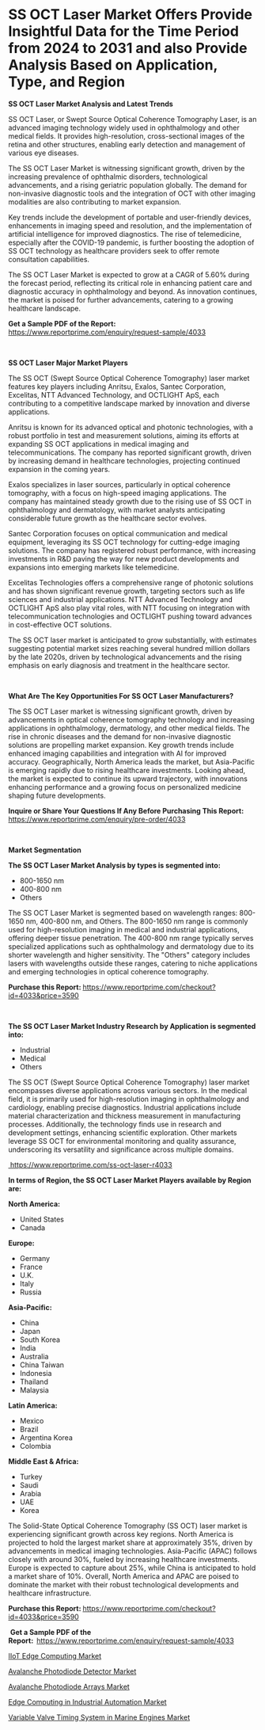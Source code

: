 <p><h1>SS OCT Laser Market Offers Provide Insightful Data for the Time Period from 2024 to 2031 and also Provide Analysis Based on Application, Type, and Region</h1></p><p><strong>SS OCT Laser Market Analysis and Latest Trends</strong></p>
<p><p>SS OCT Laser, or Swept Source Optical Coherence Tomography Laser, is an advanced imaging technology widely used in ophthalmology and other medical fields. It provides high-resolution, cross-sectional images of the retina and other structures, enabling early detection and management of various eye diseases. </p><p>The SS OCT Laser Market is witnessing significant growth, driven by the increasing prevalence of ophthalmic disorders, technological advancements, and a rising geriatric population globally. The demand for non-invasive diagnostic tools and the integration of OCT with other imaging modalities are also contributing to market expansion. </p><p>Key trends include the development of portable and user-friendly devices, enhancements in imaging speed and resolution, and the implementation of artificial intelligence for improved diagnostics. The rise of telemedicine, especially after the COVID-19 pandemic, is further boosting the adoption of SS OCT technology as healthcare providers seek to offer remote consultation capabilities. </p><p>The SS OCT Laser Market is expected to grow at a CAGR of 5.60% during the forecast period, reflecting its critical role in enhancing patient care and diagnostic accuracy in ophthalmology and beyond. As innovation continues, the market is poised for further advancements, catering to a growing healthcare landscape.</p></p>
<p><strong>Get a Sample PDF of the Report:&nbsp;</strong> <a href="https://www.reportprime.com/enquiry/request-sample/4033">https://www.reportprime.com/enquiry/request-sample/4033</a></p>
<p>&nbsp;</p>
<p><strong>SS OCT Laser Major Market Players</strong></p>
<p><p>The SS OCT (Swept Source Optical Coherence Tomography) laser market features key players including Anritsu, Exalos, Santec Corporation, Excelitas, NTT Advanced Technology, and OCTLIGHT ApS, each contributing to a competitive landscape marked by innovation and diverse applications.</p><p>Anritsu is known for its advanced optical and photonic technologies, with a robust portfolio in test and measurement solutions, aiming its efforts at expanding SS OCT applications in medical imaging and telecommunications. The company has reported significant growth, driven by increasing demand in healthcare technologies, projecting continued expansion in the coming years.</p><p>Exalos specializes in laser sources, particularly in optical coherence tomography, with a focus on high-speed imaging applications. The company has maintained steady growth due to the rising use of SS OCT in ophthalmology and dermatology, with market analysts anticipating considerable future growth as the healthcare sector evolves.</p><p>Santec Corporation focuses on optical communication and medical equipment, leveraging its SS OCT technology for cutting-edge imaging solutions. The company has registered robust performance, with increasing investments in R&D paving the way for new product developments and expansions into emerging markets like telemedicine.</p><p>Excelitas Technologies offers a comprehensive range of photonic solutions and has shown significant revenue growth, targeting sectors such as life sciences and industrial applications. NTT Advanced Technology and OCTLIGHT ApS also play vital roles, with NTT focusing on integration with telecommunication technologies and OCTLIGHT pushing toward advances in cost-effective OCT solutions.</p><p>The SS OCT laser market is anticipated to grow substantially, with estimates suggesting potential market sizes reaching several hundred million dollars by the late 2020s, driven by technological advancements and the rising emphasis on early diagnosis and treatment in the healthcare sector.</p></p>
<p>&nbsp;</p>
<p><strong>What Are The Key Opportunities For SS OCT Laser Manufacturers?</strong></p>
<p><p>The SS OCT Laser market is witnessing significant growth, driven by advancements in optical coherence tomography technology and increasing applications in ophthalmology, dermatology, and other medical fields. The rise in chronic diseases and the demand for non-invasive diagnostic solutions are propelling market expansion. Key growth trends include enhanced imaging capabilities and integration with AI for improved accuracy. Geographically, North America leads the market, but Asia-Pacific is emerging rapidly due to rising healthcare investments. Looking ahead, the market is expected to continue its upward trajectory, with innovations enhancing performance and a growing focus on personalized medicine shaping future developments.</p></p>
<p><strong>Inquire or Share Your Questions If Any Before Purchasing This Report:</strong> <a href="https://www.reportprime.com/enquiry/pre-order/4033">https://www.reportprime.com/enquiry/pre-order/4033</a></p>
<p>&nbsp;</p>
<p><strong>Market Segmentation</strong></p>
<p><strong>The SS OCT Laser Market Analysis by types is segmented into:</strong></p>
<p><ul><li>800-1650 nm</li><li>400-800 nm</li><li>Others</li></ul></p>
<p><p>The SS OCT Laser Market is segmented based on wavelength ranges: 800-1650 nm, 400-800 nm, and Others. The 800-1650 nm range is commonly used for high-resolution imaging in medical and industrial applications, offering deeper tissue penetration. The 400-800 nm range typically serves specialized applications such as ophthalmology and dermatology due to its shorter wavelength and higher sensitivity. The "Others" category includes lasers with wavelengths outside these ranges, catering to niche applications and emerging technologies in optical coherence tomography.</p></p>
<p><strong>Purchase this Report:&nbsp;</strong><a href="https://www.reportprime.com/checkout?id=4033&price=3590">https://www.reportprime.com/checkout?id=4033&price=3590</a></p>
<p>&nbsp;</p>
<p><strong>The SS OCT Laser Market Industry Research by Application is segmented into:</strong></p>
<p><ul><li>Industrial</li><li>Medical</li><li>Others</li></ul></p>
<p><p>The SS OCT (Swept Source Optical Coherence Tomography) laser market encompasses diverse applications across various sectors. In the medical field, it is primarily used for high-resolution imaging in ophthalmology and cardiology, enabling precise diagnostics. Industrial applications include material characterization and thickness measurement in manufacturing processes. Additionally, the technology finds use in research and development settings, enhancing scientific exploration. Other markets leverage SS OCT for environmental monitoring and quality assurance, underscoring its versatility and significance across multiple domains.</p></p>
<p><a href="https://www.reportprime.com/ss-oct-laser-r4033">&nbsp;https://www.reportprime.com/ss-oct-laser-r4033</a></p>
<p><strong>In terms of Region, the SS OCT Laser Market Players available by Region are:</strong></p>
<p>
    <p> <strong> North America: </strong>
        <ul>
            <li>United States</li>
            <li>Canada</li>
        </ul>
        </p> 
    <p> <strong> Europe: </strong>
        <ul>
            <li>Germany</li>
            <li>France</li>
            <li>U.K.</li>
            <li>Italy</li>
            <li>Russia</li>
        </ul>
        </p> 
    <p> <strong> Asia-Pacific: </strong>
        <ul>
            <li>China</li>
            <li>Japan</li>
            <li>South Korea</li>
            <li>India</li>
            <li>Australia</li>
            <li>China Taiwan</li>
            <li>Indonesia</li>
            <li>Thailand</li>
            <li>Malaysia</li>
        </ul>
        </p> 
    <p> <strong> Latin America: </strong>
        <ul>
            <li>Mexico</li>
            <li>Brazil</li>
            <li>Argentina Korea</li>
            <li>Colombia</li>
        </ul>
        </p> 
    <p> <strong> Middle East & Africa: </strong>
        <ul>
            <li>Turkey</li>
            <li>Saudi</li>
            <li>Arabia</li>
            <li>UAE</li>
            <li>Korea</li>
        </ul>
    </p>
    </p>
<p><p>The Solid-State Optical Coherence Tomography (SS OCT) laser market is experiencing significant growth across key regions. North America is projected to hold the largest market share at approximately 35%, driven by advancements in medical imaging technologies. Asia-Pacific (APAC) follows closely with around 30%, fueled by increasing healthcare investments. Europe is expected to capture about 25%, while China is anticipated to hold a market share of 10%. Overall, North America and APAC are poised to dominate the market with their robust technological developments and healthcare infrastructure.</p></p>
<p><strong>Purchase this Report: </strong><a href="https://www.reportprime.com/checkout?id=4033&price=3590">https://www.reportprime.com/checkout?id=4033&price=3590</a></p>
<p>&nbsp;<strong>Get a Sample PDF of the Report:&nbsp;&nbsp;</strong><a href="https://www.reportprime.com/enquiry/request-sample/4033">https://www.reportprime.com/enquiry/request-sample/4033</a></p>
<p><strong></strong></p>
<p><p><a href="https://www.linkedin.com/pulse/what-driving-global-iiot-edge-computing-market-dive-trends-qyiye?trackingId=FpWnoAHUQWeaN76lU9rPNw%3D%3D">IIoT Edge Computing Market</a></p><p><a href="https://github.com/YashRP12/Market-Research-Report-List-6/blob/main/avalanche-photodiode-detector-market.md">Avalanche Photodiode Detector Market</a></p><p><a href="https://github.com/FahadAhmed712/Market-Research-Report-List-1/blob/main/avalanche-photodiode-arrays-market.md">Avalanche Photodiode Arrays Market</a></p><p><a href="https://www.linkedin.com/pulse/global-edge-computing-industrial-automation-market-trends-ptwne?trackingId=a1%2BspKDSQD26WHD5UCXUlw%3D%3D">Edge Computing in Industrial Automation Market</a></p><p><a href="https://issuu.com/reportprime-2/docs/variable-valve-timing-system-in-mar_f63d9a1cd148da">Variable Valve Timing System in Marine Engines Market</a></p></p>